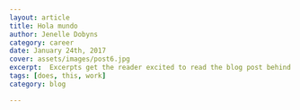 ```yaml
---
layout: article
title: Hola mundo
author: Jenelle Dobyns
category: career
date: January 24th, 2017
cover: assets/images/post6.jpg
excerpt:  Excerpts get the reader excited to read the blog post behind the link. They should be two or three sentences long.
tags: [does, this, work]
category: blog

---
```

